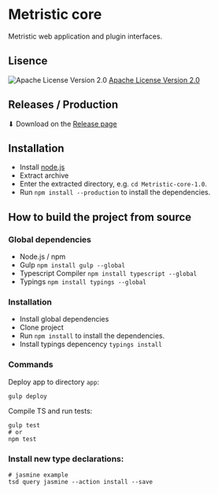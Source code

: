 Metristic core
==============

Metristic web application and plugin interfaces.


## Lisence
![Apache License Version 2.0](https://www.apache.org/img/asf_logo.png)
[Apache License Version 2.0](./LICENSE)


## Releases / Production

⬇ Download on the [Release page](https://github.com/wasabideveloper/HSR.Metristic.Core/releases)


## Installation

* Install [node.js](https://nodejs.org/en/)
* Extract archive
* Enter the extracted directory, e.g. `cd Metristic-core-1.0`.
* Run `npm install --production` to install the dependencies.


## How to build the project from source

### Global dependencies

* Node.js / npm
* Gulp `npm install gulp --global`
* Typescript Compiler `npm install typescript --global`
* Typings `npm install typings --global`

### Installation

* Install global dependencies
* Clone project
* Run `npm install` to install the dependencies.
* Install typings depencency `typings install`

### Commands

Deploy app to directory `app`:
```shell
gulp deploy
```

Compile TS and run tests:
```shell
gulp test
# or
npm test
```

### Install new type declarations:
```shell
# jasmine example
tsd query jasmine --action install --save
```